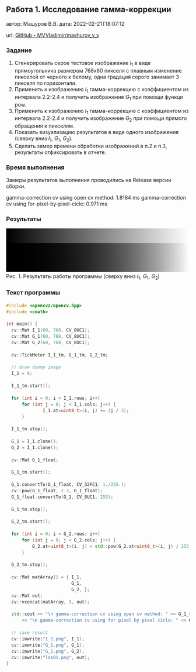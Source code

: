 ## Работа 1. Исследование гамма-коррекции

автор: Машуров В.В.
дата: 2022-02-21T18:07:12

url: [GitHub - MVVladimir/mashurov_v_v](https://github.com/MVVladimir/mashurov_v_v.git)

<!-- url:https://github.com/MVVladimir/ImageProssecing\build.vs.2019\prj.labs\lab01 -->

### Задание

1. Сгенерировать серое тестовое изображение $I_1$ в виде прямоугольника размером 768х60 пикселя с плавным изменение пикселей от черного к белому, одна градация серого занимает 3 пикселя по горизонтали.
2. Применить  к изображению $I_1$ гамма-коррекцию с коэффициентом из интервала 2.2-2.4 и получить изображение $G_1$ при помощи функци pow.
3. Применить  к изображению $I_1$ гамма-коррекцию с коэффициентом из интервала 2.2-2.4 и получить изображение $G_2$ при помощи прямого обращения к пикселям.
4. Показать визуализацию результатов в виде одного изображения (сверху вниз $I_1$, $G_1$, $G_2$).
5. Сделать замер времени обработки изображений в п.2 и п.3, результаты отфиксировать в отчете.

### Время выполнения

Замеры результатов выполнения проводились на Release версии сборки.

 gamma-correction cv using open cv method: 1.8184 ms
 gamma-correction cv using for-pixel-by-pixel-cicle: 0.971 ms

### Результаты

![](lab01.png)
Рис. 1. Результаты работы программы (сверху вниз $I_1$, $G_1$, $G_2$)

### Текст программы

```cpp
#include <opencv2/opencv.hpp>
#include <cmath>

int main() {
  cv::Mat I_1(60, 768, CV_8UC1);
  cv::Mat G_1(60, 768, CV_8UC1);
  cv::Mat G_2(60, 768, CV_8UC1);

  cv::TickMeter I_1_tm, G_1_tm, G_2_tm;

  // draw dummy image
  I_1 = 0;

  I_1_tm.start();

  for (int i = 0; i < I_1.rows; i++)
      for (int j = 0; j < I_1.cols; j++) {
              I_1.at<uint8_t>(i, j) += (j / 3);
      }

  I_1_tm.stop();

  G_1 = I_1.clone();
  G_2 = I_1.clone();

  cv::Mat G_1_float;

  G_1_tm.start();

  G_1.convertTo(G_1_float, CV_32FC1, 1./255.);
  cv::pow(G_1_float, 2.3, G_1_float);
  G_1_float.convertTo(G_1, CV_8UC1, 255);

  G_1_tm.stop();

  G_2_tm.start();

  for (int i = 0; i < G_2.rows; i++)
      for (int j = 0; j < G_2.cols; j++) {
          G_2.at<uint8_t>(i, j) = std::pow(G_2.at<uint8_t>(i, j) / 255., 2.3) * 255.;
      }

  G_2_tm.stop();

  cv::Mat matArray[] = { I_1,
                         G_1,
                         G_2, };
  cv::Mat out;
  cv::vconcat(matArray, 3, out);

  std::cout << "\n gamma-correction cv using open cv method: " << G_1_tm.getTimeMilli()
      << "\n gamma-correction cv using for pixel by pixel cicle: " << G_2_tm.getTimeMilli() << std::endl;

  // save result
  cv::imwrite("I_1.png", I_1);
  cv::imwrite("G_1.png", G_1);
  cv::imwrite("G_2.png", G_2);
  cv::imwrite("lab01.png", out);
}

```
